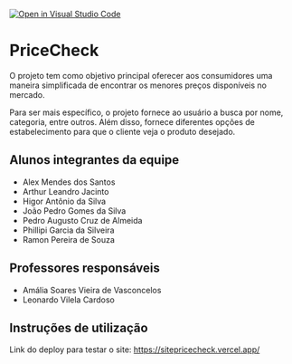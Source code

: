 [![Open in Visual Studio Code](https://classroom.github.com/assets/open-in-vscode-718a45dd9cf7e7f842a935f5ebbe5719a5e09af4491e668f4dbf3b35d5cca122.svg)](https://classroom.github.com/online_ide?assignment_repo_id=14362940&assignment_repo_type=AssignmentRepo)
# PriceCheck
O projeto tem como objetivo principal oferecer aos consumidores uma maneira simplificada de encontrar os menores preços disponíveis no mercado.

Para ser mais específico, o projeto fornece ao usuário a busca por nome, categoria, entre outros. Além disso, fornece diferentes opções de estabelecimento para que o cliente veja o produto desejado.

## Alunos integrantes da equipe

* Alex Mendes dos Santos
* Arthur Leandro Jacinto
* Higor Antônio da Silva
* João Pedro Gomes da Silva
* Pedro Augusto Cruz de Almeida
* Phillipi Garcia da Silveira
* Ramon Pereira de Souza

## Professores responsáveis

* Amália Soares Vieira de Vasconcelos
* Leonardo Vilela Cardoso

## Instruções de utilização

Link do deploy para testar o site: https://sitepricecheck.vercel.app/

